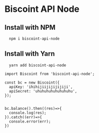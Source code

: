 # Biscoint API Node

## Install with NPM
```
  npm i biscoint-api-node
```
## Install with Yarn
```
  yarn add biscoint-api-node
```

```
import Biscoint from 'biscoint-api-node';

const bc = new Biscoint({
  apiKey: 'ihihijiijijijijiji',
  apiSecret: 'uhuhuhuhuhuhuhuhu',
});


bc.balance().then((res)=>{
  console.log(res);
}).catch((err)=>{
  console.error(err);
})

```